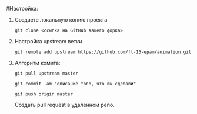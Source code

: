 #Настройка: 

1. Создаете локальную копию проекта 

    `git clone <ссылка на GitHub вашего форка>`

2. Настройка upstream ветки

    `git remote add upstream https://github.com/fl-15-epam/animation.git`

3. Алгоритм комита: 

    `git pull upstream master`

    `git commit -am "описание того, что вы сделали"`

    `git push origin master`

    Создать pull request в удаленном репо.
